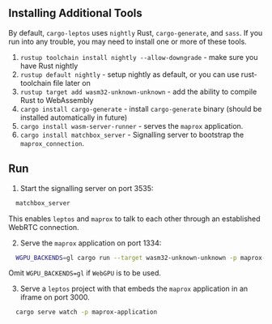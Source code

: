 ## Installing Additional Tools

By default, `cargo-leptos` uses `nightly` Rust, `cargo-generate`, and `sass`. If you run into any trouble, you may need to install one or more of these tools.

1. `rustup toolchain install nightly --allow-downgrade` - make sure you have Rust nightly
2. `rustup default nightly` - setup nightly as default, or you can use rust-toolchain file later on
3. `rustup target add wasm32-unknown-unknown` - add the ability to compile Rust to WebAssembly
4. `cargo install cargo-generate` - install `cargo-generate` binary (should be installed automatically in future)
5.  `cargo install wasm-server-runner` - serves the `maprox` application.
6. `cargo install matchbox_server` - Signalling server to bootstrap the `maprox_connection`.

## Run

1. Start the signalling server on port 3535:

```sh
  matchbox_server
```

This enables `leptos` and `maprox` to talk to each other through an established WebRTC connection.

2. Serve the `maprox` application on port 1334:

```sh
  WGPU_BACKENDS=gl cargo run --target wasm32-unknown-unknown -p maprox-application
```

Omit `WGPU_BACKENDS=gl` if `WebGPU` is to be used.

3. Serve a `leptos` project with that embeds the `maprox` application in an iframe on port 3000.

```bash
  cargo serve watch -p maprox-application
```

